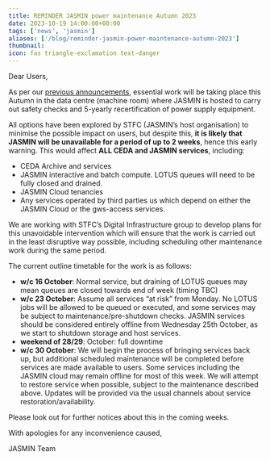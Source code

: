 ```yaml
---
title: REMINDER JASMIN power maintenance Autumn 2023
date: 2023-10-19 14:00:00+00:00
tags: ['news', 'jasmin']
aliases: ['/blog/reminder-jasmin-power-maintenance-autumn-2023']
thumbnail: 
icon: fas triangle-exclamation text-danger
---
```


Dear Users,

As per our [previous announcements](https://www.ceda.ac.uk/blog/advance-notice-of-jasmin-power-maintenance-autumn-2023/), essential work will be taking place this Autumn in the data centre (machine room) where JASMIN is hosted to carry out safety checks and 5-yearly recertification of power supply equipment.

All options have been explored by STFC (JASMIN’s host organisation) to minimise the possible impact on users, but despite this, **it is likely that JASMIN will be unavailable for a period of up to 2 weeks**, hence this early warning. This would affect **ALL CEDA and JASMIN services**, including:

* CEDA Archive and services
* JASMIN interactive and batch compute. LOTUS queues will need to be fully closed and drained.
* JASMIN Cloud tenancies
* Any services operated by third parties us which depend on either the JASMIN Cloud or the gws-access services.

We are working with STFC’s Digital Infrastructure group to develop plans for this unavoidable intervention which will ensure that the work is carried out in the least disruptive way possible, including scheduling other maintenance work during the same period.

The current outline timetable for the work is as follows:

* **w/c 16 October**: Normal service, but draining of LOTUS queues may mean queues are closed towards end of week (timing TBC)
* **w/c 23 October**: Assume all services “at risk” from Monday. No LOTUS jobs will be allowed to be queued or executed, and some services may be subject to maintenance/pre-shutdown checks. JASMIN services should be considered entirely offline from Wednesday 25th October, as we start to shutdown storage and host services.
* **weekend of 28/29**: October: full downtime
* **w/c 30 October**: We will begin the process of bringing services back up, but additional scheduled maintenance will be completed before services are made available to users. Some services including the JASMIN cloud may remain offline for most of this week. We will attempt to restore service when possible, subject to the maintenance described above. Updates will be provided via the usual channels about service restoration/availability.

Please look out for further notices about this in the coming weeks.

With apologies for any inconvenience caused,

JASMIN Team
